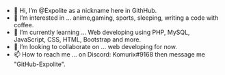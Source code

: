 - 👋 Hi, I’m @Expolite as a nickname here in GithHub.
- 👀 I’m interested in ... anime,gaming, sports, sleeping, writing a code with coffee.
- 🌱 I’m currently learning ... Web developing using PHP, MySQL, JavaScript, CSS, HTML, Bootstrap and more.
- 💞️ I’m looking to collaborate on ... web developing for now.
- 📫 How to reach me ... on Discord: Komurix#9168 then message me "GitHub-Expolite".

<!---
Expolite/Expolite is a ✨ special ✨ repository because its `README.md` (this file) appears on your GitHub profile.
You can click the Preview link to take a look at your changes.
--->
